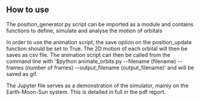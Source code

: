 ## How to use

The position_generator.py script can be imported as a module and contains functions to define, simulate and analyse the motion of orbitals

In order to use the animation script, the save option on the position_update function should be set to True. The 2D motion of each orbital will then be saves as csv file. The animation script can then be called from the command line with '$python animate_orbits.py --filename (filename) --frames (number of frames) --output_filename (output_filename)' and will be saved as gif.

The Jupyter file serves as a demonstration of the simulator, mainly on the Earth-Moon-Sun system. This is detailed in full in the pdf report.
